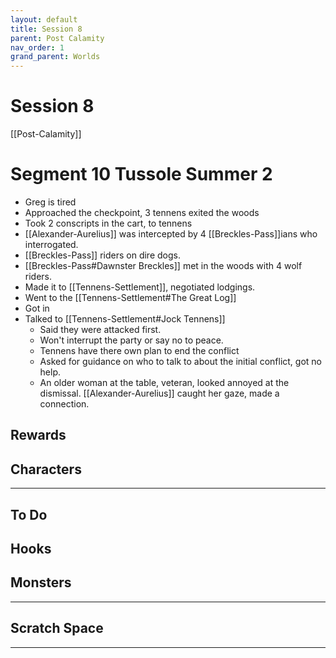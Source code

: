 ```yaml
---
layout: default
title: Session 8
parent: Post Calamity
nav_order: 1
grand_parent: Worlds
---
```

# Session 8
[[Post-Calamity]]
# Segment 10 Tussole Summer 2
* Greg is tired
* Approached the checkpoint, 3 tennens exited the woods
* Took 2 conscripts in the cart, to tennens
* [[Alexander-Aurelius]] was intercepted by 4 [[Breckles-Pass]]ians who interrogated.
* [[Breckles-Pass]] riders on dire dogs.
* [[Breckles-Pass#Dawnster Breckles]] met in the woods with 4 wolf riders.
* Made it to [[Tennens-Settlement]], negotiated lodgings.
* Went to the [[Tennens-Settlement#The Great Log]]
* Got in
* Talked to [[Tennens-Settlement#Jock Tennens]]
	* Said they were attacked first.
	* Won't interrupt the party or say no to peace.
	* Tennens have there own plan to end the conflict
	* Asked for guidance on who to talk to about the initial conflict, got no help.
	* An older woman at the table, veteran, looked annoyed at the dismissal. [[Alexander-Aurelius]] caught her gaze, made a connection.





## Rewards



## Characters
 ---

## To Do


## Hooks


## Monsters




---

## Scratch Space





---